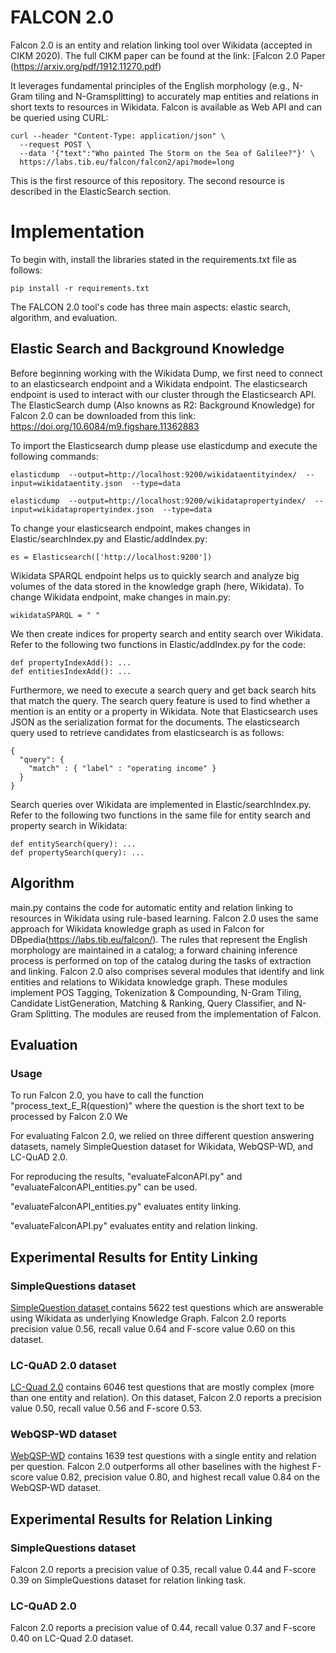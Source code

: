 # FALCON 2.0

Falcon 2.0 is an entity and relation linking tool over Wikidata (accepted in CIKM 2020). The full CIKM paper can be found at the link: [Falcon 2.0 Paper (https://arxiv.org/pdf/1912.11270.pdf)

It leverages fundamental principles of the English morphology (e.g., N-Gram tiling and N-Gramsplitting) to accurately map entities and relations in short texts to resources in  Wikidata. Falcon is available as Web API and can be queried using CURL: 
```
curl --header "Content-Type: application/json" \
  --request POST \
  --data '{"text":"Who painted The Storm on the Sea of Galilee?"}' \
  https://labs.tib.eu/falcon/falcon2/api?mode=long
```
This is the first resource of this repository. The second resource is described in the ElasticSearch section. 


# Implementation
To begin with, install the libraries stated in the requirements.txt file as follows:
```
pip install -r requirements.txt
```
The FALCON 2.0 tool's code has three main aspects: elastic search, algorithm, and evaluation. 
## Elastic Search and Background Knowledge
Before beginning working with the Wikidata Dump, we first need to connect to an elasticsearch endpoint and a Wikidata endpoint. The elasticsearch endpoint is used to interact with our cluster through the Elasticsearch API. 
The ElasticSearch dump (Also knowns as R2: Background Knowledge) for Falcon 2.0 can be downloaded from this link:
https://doi.org/10.6084/m9.figshare.11362883

To import the Elasticsearch dump please use elasticdump and execute the following commands:
```
elasticdump  --output=http://localhost:9200/wikidataentityindex/  --input=wikidataentity.json  --type=data

elasticdump  --output=http://localhost:9200/wikidatapropertyindex/  --input=wikidatapropertyindex.json  --type=data
```

To change your elasticsearch endpoint, makes changes in Elastic/searchIndex.py and Elastic/addIndex.py:
```
es = Elasticsearch(['http://localhost:9200'])
```
Wikidata SPARQL endpoint helps us to quickly search and analyze big volumes of the data stored in the knowledge graph (here, Wikidata). To change Wikidata endpoint, make changes in main.py:
```
wikidataSPARQL = " "
```
We then create indices for property search and entity search over Wikidata. Refer to the following two functions in Elastic/addIndex.py for the code:
```
def propertyIndexAdd(): ...
def entitiesIndexAdd(): ...
```
Furthermore, we need to execute a search query and get back search hits that match the query. The search query feature is used to find whether a mention is an entity or a property in Wikidata. Note that Elasticsearch uses JSON as the serialization format for the documents. The elasticsearch query used to retrieve candidates from elasticsearch is as follows:
```
{
  "query": {
    "match" : { "label" : "operating income" }
  }
}
```
Search queries over Wikidata are implemented in Elastic/searchIndex.py. Refer to the following two functions in the same file for entity search and property search in Wikidata:
```
def entitySearch(query): ...
def propertySearch(query): ...
```

## Algorithm
main.py contains the code for automatic entity and relation linking to resources in Wikidata using rule-based learning. Falcon 2.0 uses the same approach for Wikidata knowledge graph as used in Falcon for DBpedia(https://labs.tib.eu/falcon/). The rules that represent the English morphology are maintained in a catalog; a forward chaining inference process is performed on top of the catalog during the tasks of extraction and linking. Falcon 2.0 also comprises several modules that identify and link entities and relations to Wikidata knowledge graph. These modules implement POS Tagging, Tokenization & Compounding, N-Gram Tiling, Candidate  ListGeneration, Matching & Ranking, Query Classifier, and N-Gram Splitting. The modules are reused from the implementation of Falcon. 

## Evaluation

### Usage
To run Falcon 2.0, you have to call the function "process_text_E_R(question)" where the question is the short text to be processed by Falcon 2.0 We

For evaluating Falcon 2.0, we relied on three different question answering datasets, namely SimpleQuestion dataset for Wikidata, WebQSP-WD, and LC-QuAD 2.0.

For reproducing the results, "evaluateFalconAPI.py" and "evaluateFalconAPI_entities.py" can be used.

"evaluateFalconAPI_entities.py" evaluates entity linking.

"evaluateFalconAPI.py" evaluates entity and relation linking.

## Experimental Results for Entity Linking

### SimpleQuestions dataset
[SimpleQuestion dataset ](https://github.com/askplatypus/wikidata-simplequestions) contains 5622 test questions which are answerable using Wikidata as underlying Knowledge Graph. Falcon 2.0 reports precision value 0.56, recall value 0.64 and F-score value 0.60 on this dataset. 

### LC-QuAD 2.0 dataset
[LC-Quad 2.0](http://lc-quad.sda.tech/) contains 6046 test questions that are mostly complex (more than one entity and relation). On this dataset, Falcon 2.0 reports a precision value 0.50, recall value 0.56 and F-score 0.53. 


### WebQSP-WD dataset
[WebQSP-WD](https://github.com/UKPLab/coling2018-graph-neural-networks-question-answering/blob/master/WEBQSP_WD_README.md) contains 1639 test questions with a single entity and relation per question. Falcon 2.0 outperforms all other baselines with the highest F-score value 0.82, precision value 0.80, and highest recall value 0.84 on the WebQSP-WD dataset. 

## Experimental Results for Relation Linking

### SimpleQuestions dataset
Falcon 2.0 reports a precision value of 0.35, recall value 0.44 and F-score 0.39 on SimpleQuestions dataset for relation linking task.

### LC-QuAD 2.0
Falcon 2.0 reports a precision value of 0.44, recall value 0.37 and F-score 0.40 on LC-Quad 2.0 dataset. 

